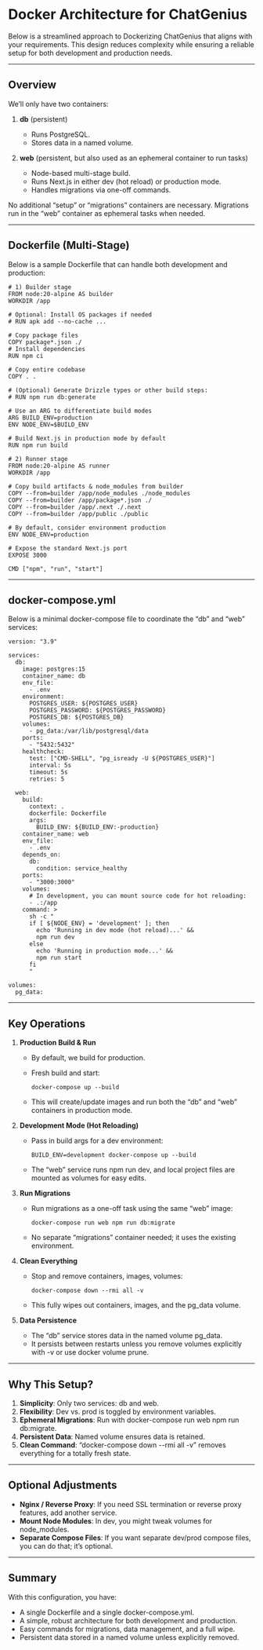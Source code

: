 # Docker Architecture for ChatGenius

Below is a streamlined approach to Dockerizing ChatGenius that aligns with your requirements. This design reduces complexity while ensuring a reliable setup for both development and production needs.

---

## Overview

We’ll only have two containers:

1. **db** (persistent)  
   - Runs PostgreSQL.  
   - Stores data in a named volume.

2. **web** (persistent, but also used as an ephemeral container to run tasks)  
   - Node-based multi-stage build.  
   - Runs Next.js in either dev (hot reload) or production mode.  
   - Handles migrations via one-off commands.

No additional “setup” or “migrations” containers are necessary. Migrations run in the “web” container as ephemeral tasks when needed.

---

## Dockerfile (Multi-Stage)

Below is a sample Dockerfile that can handle both development and production:

    # 1) Builder stage
    FROM node:20-alpine AS builder
    WORKDIR /app

    # Optional: Install OS packages if needed
    # RUN apk add --no-cache ...

    # Copy package files
    COPY package*.json ./
    # Install dependencies
    RUN npm ci

    # Copy entire codebase
    COPY . .

    # (Optional) Generate Drizzle types or other build steps:
    # RUN npm run db:generate

    # Use an ARG to differentiate build modes
    ARG BUILD_ENV=production
    ENV NODE_ENV=$BUILD_ENV

    # Build Next.js in production mode by default
    RUN npm run build

    # 2) Runner stage
    FROM node:20-alpine AS runner
    WORKDIR /app

    # Copy build artifacts & node_modules from builder
    COPY --from=builder /app/node_modules ./node_modules
    COPY --from=builder /app/package*.json ./
    COPY --from=builder /app/.next ./.next
    COPY --from=builder /app/public ./public

    # By default, consider environment production
    ENV NODE_ENV=production

    # Expose the standard Next.js port
    EXPOSE 3000

    CMD ["npm", "run", "start"]

---

## docker-compose.yml

Below is a minimal docker-compose file to coordinate the “db” and “web” services:

    version: "3.9"

    services:
      db:
        image: postgres:15
        container_name: db
        env_file:
          - .env
        environment:
          POSTGRES_USER: ${POSTGRES_USER}
          POSTGRES_PASSWORD: ${POSTGRES_PASSWORD}
          POSTGRES_DB: ${POSTGRES_DB}
        volumes:
          - pg_data:/var/lib/postgresql/data
        ports:
          - "5432:5432"
        healthcheck:
          test: ["CMD-SHELL", "pg_isready -U ${POSTGRES_USER}"]
          interval: 5s
          timeout: 5s
          retries: 5

      web:
        build:
          context: .
          dockerfile: Dockerfile
          args:
            BUILD_ENV: ${BUILD_ENV:-production}
        container_name: web
        env_file:
          - .env
        depends_on:
          db:
            condition: service_healthy
        ports:
          - "3000:3000"
        volumes:
          # In development, you can mount source code for hot reloading:
          - .:/app
        command: >
          sh -c "
          if [ ${NODE_ENV} = 'development' ]; then
            echo 'Running in dev mode (hot reload)...' &&
            npm run dev
          else
            echo 'Running in production mode...' &&
            npm run start
          fi
          "

    volumes:
      pg_data:

---

## Key Operations

1. **Production Build & Run**  
   - By default, we build for production.  
   - Fresh build and start:
     
         docker-compose up --build
     
   - This will create/update images and run both the “db” and “web” containers in production mode.

2. **Development Mode (Hot Reloading)**  
   - Pass in build args for a dev environment:
     
         BUILD_ENV=development docker-compose up --build
     
   - The “web” service runs npm run dev, and local project files are mounted as volumes for easy edits.

3. **Run Migrations**  
   - Run migrations as a one-off task using the same “web” image:
     
         docker-compose run web npm run db:migrate
     
   - No separate “migrations” container needed; it uses the existing environment.

4. **Clean Everything**  
   - Stop and remove containers, images, volumes:
     
         docker-compose down --rmi all -v
     
   - This fully wipes out containers, images, and the pg_data volume.

5. **Data Persistence**  
   - The “db” service stores data in the named volume pg_data.  
   - It persists between restarts unless you remove volumes explicitly with -v or use docker volume prune.

---

## Why This Setup?

1. **Simplicity**: Only two services: db and web.  
2. **Flexibility**: Dev vs. prod is toggled by environment variables.  
3. **Ephemeral Migrations**: Run with docker-compose run web npm run db:migrate.  
4. **Persistent Data**: Named volume ensures data is retained.  
5. **Clean Command**: “docker-compose down --rmi all -v” removes everything for a totally fresh state.

---

## Optional Adjustments

- **Nginx / Reverse Proxy**: If you need SSL termination or reverse proxy features, add another service.  
- **Mount Node Modules**: In dev, you might tweak volumes for node_modules.  
- **Separate Compose Files**: If you want separate dev/prod compose files, you can do that; it’s optional.

---

## Summary

With this configuration, you have:
- A single Dockerfile and a single docker-compose.yml.  
- A simple, robust architecture for both development and production.  
- Easy commands for migrations, data management, and a full wipe.  
- Persistent data stored in a named volume unless explicitly removed.